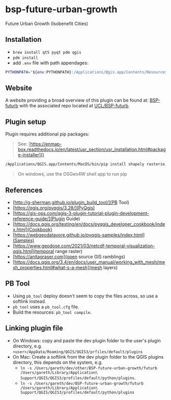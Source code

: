 # bsp-future-urban-growth

Future Urban Growth (Isobenefit Cities)

## Installation

- `brew install qt5 pyqt pdm qgis`
- `pdm install`
- add `.env` file with path appendages:

```bash
PYTHONPATH="${env:PYTHONPATH}:/Applications/Qgis.app/Contents/Resources/python/plugins:/Applications/Qgis.app/Contents/Resources/python"
```

## Website

A website providing a broad overview of this plugin can be found at: [BSP-futurb](https://github-pages.ucl.ac.uk/BSP-futurb) with the associated repo located at [UCL/BSP-futurb](https://github.com/UCL/BSP-futurb).

## Plugin setup

Plugin requires additional pip packages:

> See: [https://enmap-box.readthedocs.io/en/latest/usr_section/usr_installation.html#package-installer]()

```bash
/Applications/QGIS.app/Contents/MacOS/bin/pip install shapely rasterio numba
```

> On windows, use the OSGeo4W shell app to run pip

## References

- [http://g-sherman.github.io/plugin_build_tool/](PB Tool)
- [https://qgis.org/pyqgis/3.28/](PyQgis)
- [https://gis-ops.com/qgis-3-plugin-tutorial-plugin-development-reference-guide/](Plugin Guide)
- [https://docs.qgis.org/testing/en/docs/pyqgis_developer_cookbook/index.html](Cookbook)
- [https://webgeodatavore.github.io/pyqgis-samples/index.html](Samples)
- [https://www.geodose.com/2021/03/netcdf-temporal-visualization-qgis.html](temporal range raster)
- [https://anitagraser.com](open source GIS ramblings)
- [https://docs.qgis.org/3.4/en/docs/user_manual/working_with_mesh/mesh_properties.html#what-s-a-mesh](mesh layers)

## PB Tool

- Using `pb_tool` deploy doesn't seem to copy the files across, so use a softlink instead.
- `pb_tool` uses a `pb_tool.cfg` file.
- Build the resources: `pb_tool compile`.

## Linking plugin file

- On Windows: copy and paste the dev plugin folder to the user's plugin directory, e.g. `<user>/AppData/Roaming/QGIS/QGIS3/prfiles/default/plugins`
- On Mac: Create a softlink from the dev plugin folder to the QGIS plugins directory, this depends on the system, e.g.
  - `ln -s /Users/gareth/dev/other/BSP-future-urban-growth/futurb /Users/gareth/Library/Application\ Support/QGIS/QGIS3/profiles/default/python/plugins`.
  - `ln -s /Users/gareth/dev/BSP-future-urban-growth/futurb /Users/gareth/Library/Application\ Support/QGIS/QGIS3/profiles/default/python/plugins`
